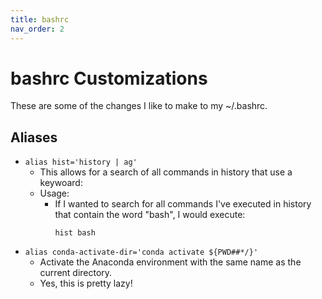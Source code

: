 ```yaml
---
title: bashrc
nav_order: 2
---
```


# bashrc Customizations

These are some of the changes I like to make to my ~/.bashrc.

## Aliases

- `alias hist='history | ag'`
  - This allows for a search of all commands in history that use a keywoard:
  - Usage:
    - If I wanted to search for all commands I've executed in history that contain the word "bash", I would execute:
      ```
      hist bash
      ```
- `alias conda-activate-dir='conda activate ${PWD##*/}'`
  - Activate the Anaconda environment with the same name as the current directory.
  - Yes, this is pretty lazy!